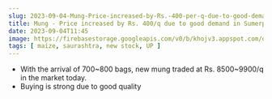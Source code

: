 ```yaml
---
slug: 2023-09-04-Mung-Price-increased-by-Rs.-400-per-q-due-to-good-demand-in-Sumerpur
title: Mung - Price increased by Rs. 400/q due to good demand in Sumerpur
date: 2023-09-04T11:45
image: https://firebasestorage.googleapis.com/v0/b/khojv3.appspot.com/o/posts%2FwaDIO6AxangWvVd1wYxV%2F5tLAxVefgdacU1EMW2Cx?alt=media&token=c01a4c6b-633c-4cc0-b81b-17eda0196239
tags: [ maize, saurashtra, new stock, UP ]
--- 
```

- With the arrival of 700~800 bags, new mung traded at Rs. 8500~9900/q in the market today.
- Buying is strong due to good quality
